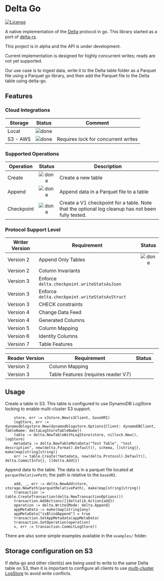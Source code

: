 # Delta Go

[![License](https://img.shields.io/badge/License-Apache_2.0-blue.svg)](https://opensource.org/licenses/Apache-2.0)

A native implementation of the [Delta](https://delta.io/) protocol in go.
This library started as a port of [delta-rs](https://github.com/delta-io/delta-rs/tree/main/rust).

This project is in alpha and the API is under development.

Current implementation is designed for highly concurrent writes; reads are not yet supported.

Our use case is to ingest data, write it to the Delta table folder as a Parquet file using a Parquet go library,
and then add the Parquet file to the Delta table using delta-go.


## Features

### Cloud Integrations

| Storage              |         Status        | Comment                                                          |
| -------------------- | :-------------------: | ---------------------------------------------------------------- |
| Local                |        ![done]        |                                                                  |
| S3 - AWS             |        ![done]        | Requires lock for concurrent writes                              |


### Supported Operations

| Operation             |         Status        | Description                                 |
| --------------------- | :-------------------: | ------------------------------------------- |
| Create                |        ![done]        | Create a new table                          |
| Append                |        ![done]        | Append data in a Parquet file to a table    |
| Checkpoint            |        ![done]        | Create a V1 checkpoint for a table. Note that the optional log cleanup has not been fully tested.          |


### Protocol Support Level

| Writer Version | Requirement                                   |              Status               |
| -------------- | --------------------------------------------- | :-------------------------------: |
| Version 2      | Append Only Tables                            |              ![done]              |
| Version 2      | Column Invariants                             |                                   |
| Version 3      | Enforce `delta.checkpoint.writeStatsAsJson`   |                                   |
| Version 3      | Enforce `delta.checkpoint.writeStatsAsStruct` |                                   |
| Version 3      | CHECK constraints                             |                                   |
| Version 4      | Change Data Feed                              |                                   |
| Version 4      | Generated Columns                             |                                   |
| Version 5      | Column Mapping                                |                                   |
| Version 6      | Identity Columns                              |                                   |
| Version 7      | Table Features                                |                                   |

| Reader Version | Requirement                         | Status |
| -------------- | ----------------------------------- | ------ |
| Version 2      | Column Mapping                      |        |
| Version 3      | Table Features (requires reader V7) |        |

## Usage

Create a table in S3.  This table is configured to use DynamoDB LogStore locking to enable multi-cluster S3 support.
```golang
	store, err := s3store.New(s3Client, baseURI)
	logStore, err := dynamodblogstore.New(dynamodblogstore.Options{Client: dynamoDBClient, TableName: deltaLogStoreTableName})
	table := delta.NewTableWithLogStore(store, nillock.New(), logStore)
	metadata := delta.NewTableMetaData("Test Table", "test description", new(delta.Format).Default(), schema, []string{}, make(map[string]string))
	err := table.Create(*metadata, new(delta.Protocol).Default(), delta.CommitInfo{}, []delta.Add{})
```

Append data to the table.  The data is in a parquet file located at `parquetRelativePath`; the path is relative to the `baseURI`.
```golang
	add, _, err := delta.NewAdd(store, storage.NewPath(parquetRelativePath), make(map[string]string))
	transaction := table.CreateTransaction(delta.NewTransactionOptions())
	transaction.AddActions([]deltalib.Action{add})
	operation := delta.Write{Mode: delta.Append}
	appMetaData := make(map[string]any)
	appMetaData["isBlindAppend"] = true
	transaction.SetAppMetadata(appMetaData)
	transaction.SetOperation(operation)
	v, err := transaction.CommitLogStore()
```

There are also some simple examples available in the `examples/` folder.

## Storage configuration on S3

If delta-go and other client(s) are being used to write to the same Delta table on S3, then it is important to configure all clients to use [multi-cluster LogStore](https://docs.delta.io/latest/delta-storage.html#-delta-storage-s3-multi-cluster) to avoid write conflicts.




[open]: https://cdn.jsdelivr.net/gh/Readme-Workflows/Readme-Icons@main/icons/octicons/IssueNeutral.svg
[done]: https://cdn.jsdelivr.net/gh/Readme-Workflows/Readme-Icons@main/icons/octicons/ApprovedChanges.svg
